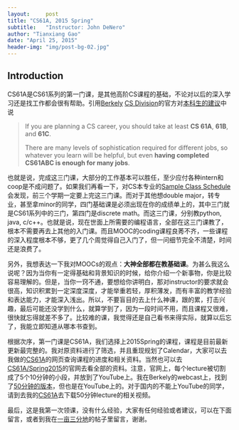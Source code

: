 ```yaml
---
layout:     post
title: "CS61A, 2015 Spring"
subtitle:   "Instructor: John DeNero"
author: "Tianxiang Gao"
date: "April 25, 2015"
header-img: "img/post-bg-02.jpg"
---
```


Introduction
------------
CS61A是CS61系列的第一门课，是其他高阶CS课程的基础，不论对以后的深入学习还是找工作都会很有帮助。引用[Berkely][#1]
 [CS Division][#2]的官方对[本科生的建议][#3]中说

> If you are planning a CS career, you should take at least **CS 61A**, **61B**, and **61C**.
>
> There are many levels of sophistication required for different jobs, so whatever you learn will be helpful, but even **having completed CS61ABC is enough for many jobs**.

也就是说，完成这三门课，大部分的工作基本可以胜任，至少应付各种intern和coop是不成问题了。如果我们再看一下，对CS本专业的<a href="http://www.eecs.berkeley.edu/csugrad/freshman-samples.pdf" target="_blank">Sample Class Schedule</a>会发现，前三个学期一定要上完这三门课。而对于其他想double major，转专业，甚至拿minor的同学，四门基础课是必须出现在你的成绩单上的，其中三门就是CS61系列中的三门，第四门是discrete math。而这三门课，分别教python, java, c/c++。也就是说，现在世面上所需要的编程语言，全部在这三门课教了，根本不需要再去上其他的入门课。而且MOOC的coding课程良莠不齐，一些课程的深入程度根本不够，更了几个周觉得自己入门了，但一问细节完全不清楚，时间还是浪费了。

另外，我想表达一下我对MOOCs的观点：<strong>大神全部都在教基础课</strong>。为甚么我这么说呢？因为当你有一定得基础和背景知识的时候，给你介绍一个新事物，你是比较容易理解的。但是，当你一窍不通，要想给你讲明白，那对instructor的要求就会很高，知识积累到一定深度深度，才能举重若轻，厚积薄发，而有丰富的教学经验和表达能力，才能深入浅出。所以，不要盲目的去上什么神课，跟的累，打击兴趣，最后可能还没学到什么，就算学到了，因为一段时间不用，而且课程又很难，很快就忘得就差不多了。比较难的课，我觉得还是自己看书来得实际，就算以后忘了，我能立即知道从哪本书查到。

根据次序，第一门课是CS61A，我们选择上2015Spring的课程，课程是目前最新更新最完整的。我对原资料进行了筛选，并且重现规划了Calendar，大家可以去我做的[CS61A][#4]的网页查询课程的进度和相关资料。当然也可以去[CS61A/Spring2015](http://www-inst.eecs.berkeley.edu/~cs61a/fa14/about.html)的官网去看全部的资料。注意，官网上，每个lecture被切割成了5个10分钟的小段，并放到了YouTube上。我在Berkely的webcast上，找到了[50分钟的版本](http://webcast.berkeley.edu/playlist#c,d,Computer_Science,-XXv-cvA_iDbsAvTYyJnMkObr12IIkyg)，但也是在YouTube上的。对于国内的不能上YouTube的同学，请到去我的[CS61A][#4]去下载50分钟lecture的相关视频。

最后，这是我第一次领课，没有什么经验，大家有任何经验或者建议，可以在下面留言，或者到我在[一亩三分地](http://www.1point3acres.com/bbs/thread-132595-1-1.html)的帖子里留言，谢谢。



[#1]:http://www.berkeley.edu/
[#2]:http://www.cs.berkeley.edu/
[#3]:http://www.eecs.berkeley.edu/csugrad/index.shtml
[#4]:http://gaotx.com/cs61a/